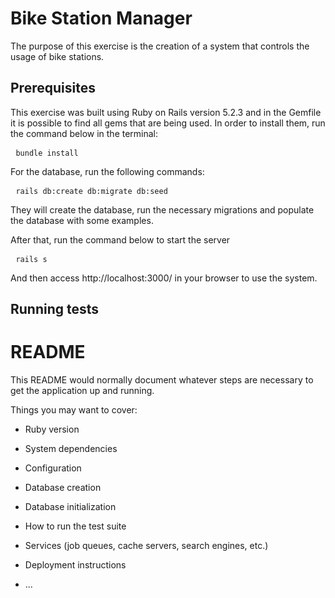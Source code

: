 <h1>Bike Station Manager</h1>

<p>The purpose of this exercise is the creation of a system that controls the usage of bike stations.</p>

<h2>Prerequisites</h2>
This exercise was built using Ruby on Rails version 5.2.3 and in the Gemfile it is possible to find all gems that are being used. In order to install them, run the command below in the terminal:
<pre>
 <code>bundle install</code>
</pre>

For the database, run the following commands:
<pre>
 <code>rails db:create db:migrate db:seed</code>
</pre>
They will create the database, run the necessary migrations and populate the database with some examples.

After that, run the command below to start the server
<pre>
 <code>rails s</code>
</pre>

And then access http://localhost:3000/ in your browser to use the system.

<h2>Running tests</h2>

# README

This README would normally document whatever steps are necessary to get the
application up and running.

Things you may want to cover:

* Ruby version

* System dependencies

* Configuration

* Database creation

* Database initialization

* How to run the test suite

* Services (job queues, cache servers, search engines, etc.)

* Deployment instructions

* ...
